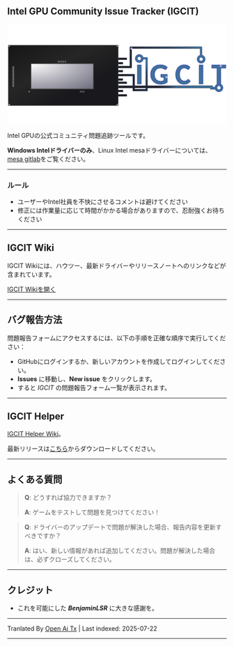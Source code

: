 ## Intel GPU Community Issue Tracker (IGCIT)

![igcit-logo.png](https://raw.githubusercontent.com/IGCIT/Intel-GPU-Community-Issue-Tracker-IGCIT/main/igcit-logo.png)

Intel GPUの公式コミュニティ問題追跡ツールです。

**Windows Intelドライバーのみ**、Linux Intel mesaドライバーについては、[mesa gitlab](https://gitlab.freedesktop.org/mesa/mesa/-/issues)をご覧ください。

---

### ルール

* ユーザーやIntel社員を不快にさせるコメントは避けてください
* 修正には作業量に応じて時間がかかる場合がありますので、忍耐強くお待ちください

---

## IGCIT Wiki

IGCIT Wikiには、ハウツー、最新ドライバーやリリースノートへのリンクなどが含まれています。

[IGCIT Wikiを開く](https://github.com/IGCIT/Intel-GPU-Community-Issue-Tracker-IGCIT/wiki)

---

## バグ報告方法

問題報告フォームにアクセスするには、以下の手順を正確な順序で実行してください：

 * GitHubにログインするか、新しいアカウントを作成してログインしてください。
 * **Issues** に移動し、**New issue** をクリックします。
 * すると _IGCIT_ の問題報告フォーム一覧が表示されます。

---

## IGCIT Helper

[IGCIT Helper Wiki](https://github.com/IGCIT/Intel-GPU-Community-Issue-Tracker-IGCIT/wiki/IGCIT-Helper)。

最新リリースは[こちら](https://github.com/IGCIT/IGCIT-Helper/releases)からダウンロードしてください。

---

## よくある質問

> **Q**: どうすれば協力できますか？
>
> **A**: ゲームをテストして問題を見つけてください！

> **Q**: ドライバーのアップデートで問題が解決した場合、報告内容を更新すべきですか？
>
> **A**: はい、新しい情報があれば追加してください。問題が解決した場合は、必ずクローズしてください。

---

## クレジット

* これを可能にした _**BenjaminLSR**_ に大きな感謝を。



---


Tranlated By [Open Ai Tx](https://github.com/OpenAiTx/OpenAiTx) | Last indexed: 2025-07-22


---